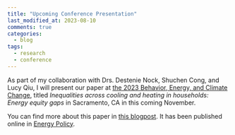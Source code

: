 ```yaml
---
title: "Upcoming Conference Presentation"
last_modified_at: 2023-08-10
comments: true
categories:
  - blog
tags:
  - research
  - conference
---
```


As part of my collaboration with Drs. Destenie Nock, Shuchen Cong, and Lucy Qiu, I will present our paper at [the 2023 Behavior, Energy, and Climate Change](https://beccconference.org/agenda/), titled *Inequalities across cooling and heating in households: Energy equity gaps* in Sacramento, CA in this coming November.

You can find more about this paper in [this blogpost](https://hluling.github.io/blog/latest-publication-3/). It has been published online in [Energy Policy](https://doi.org/10.1016/j.enpol.2023.113748).